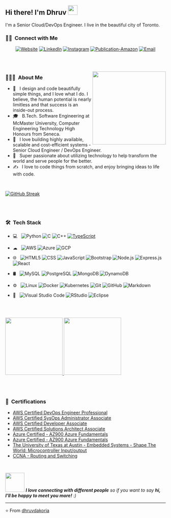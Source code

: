 <h2> Hi there! I'm Dhruv <img src="https://raw.githubusercontent.com/MartinHeinz/MartinHeinz/master/wave.gif" width="30px"> </h2>

I'm a Senior Cloud/DevOps Engineer. I live in the beautiful city of Toronto.


<h3> 🤝🏻 &nbsp;Connect with Me </h3>

<p align="center">
<a href="https://www.dhruvdakoria.com/"><img alt="Website" src="https://img.shields.io/badge/Website-www.dhruvdakoria.com-blue?style=flat-square&logo=google-chrome"></a>
<a href="https://www.linkedin.com/in/dhruv-dakoria/"><img alt="LinkedIn" src="https://img.shields.io/badge/LinkedIn-Dhruv%20Dakoria-blue?style=flat-square&logo=linkedin"></a>
<a href="https://www.instagram.com/dhruv.dakoria/"><img alt="Instagram" src="https://img.shields.io/badge/Instagram-dhruv.dakoria__-blue?style=flat-square&logo=instagram"></a>
<a href="https://www.amazon.ca/Venture-Into-Future-Nanotechnology-Intelligence-ebook/dp/B01N3ZRGRL/ref=sr_1_2?dchild=1&keywords=venture+into+the+future&qid=1621807614&sr=8-2"><img alt="Publication-Amazon" src="https://img.shields.io/badge/Amazon-Dhruv Dakoria-blue?style=flat-square&logo=amazon"></a>
<a href="mailto:dhruvdakoria@gmail.com"><img alt="Email" src="https://img.shields.io/badge/Email-dhruvdakoria-blue?style=flat-square&logo=gmail"></a>
</p>

<br/><br/>
<!-- <img width="35%" align="right" alt="Github" src="https://user-images.githubusercontent.com/48678280/88862734-4903af80-d201-11ea-968b-9c939d88a37c.gif" /> -->
<img align='right' src="https://media.giphy.com/media/M9gbBd9nbDrOTu1Mqx/giphy.gif" width="230">
<h3> 👨🏻‍💻 &nbsp;About Me </h3>

- 🤔 &nbsp; I design and code beautifully simple things, and I love what I do. I believe, the human potential is nearly limitless and that success is an inside-out process. 
- 🎓 &nbsp; B.Tech. Software Engineering at McMaster University, Computer Engineering Technology High Honours from Seneca.
- 💼 &nbsp; I love building highly available, scalable and cost-efficient systems - Senior Cloud Engineer / DevOps Engineer.
- 🌱 &nbsp; Super passionate about utilizing technology to help transform the world and serve people for the better.
- ✍️ &nbsp; I love to code things from scratch, and enjoy bringing ideas to life with code.
<br />

[![GitHub Streak](http://github-readme-streak-stats.herokuapp.com?user=dhruvdakoria&hide_border=true)](https://git.io/streak-stats)

<br/><br/>

<h3> 🛠 &nbsp;Tech Stack</h3>

- 💻 &nbsp;
  ![Python](https://img.shields.io/badge/-Python-333333?style=flat&logo=python)
  ![C](https://img.shields.io/badge/-C-333333?style=flat&logo=C&logoColor=007396)
  ![C++](https://img.shields.io/badge/-C++-333333?style=flat&logo=C%2B%2B&logoColor=00599C)
  [![TypeScript](https://badges.frapsoft.com/typescript/code/typescript.svg?v=101)](https://github.com/ellerbrock/typescript-badges/)

- ☁ &nbsp;
  ![AWS](https://img.shields.io/badge/-AWS-333333?style=flat&logo=aws)
  ![Azure](https://img.shields.io/badge/-Azure-333333?style=flat&logo=azure&logoColor=007396)
  ![GCP](https://img.shields.io/badge/-GCP-333333?style=flat&logo=gcp%2B%2B&logoColor=00599C)
- 🌐 &nbsp;
  ![HTML5](https://img.shields.io/badge/-HTML5-333333?style=flat&logo=HTML5)
  ![CSS](https://img.shields.io/badge/-CSS-333333?style=flat&logo=CSS3&logoColor=1572B6)
  ![JavaScript](https://img.shields.io/badge/-JavaScript-333333?style=flat&logo=javascript)
  ![Bootstrap](https://img.shields.io/badge/-Bootstrap-333333?style=flat&logo=bootstrap&logoColor=563D7C)
  ![Node.js](https://img.shields.io/badge/-Node.js-333333?style=flat&logo=node.js)
  ![Express.js](https://img.shields.io/badge/-Express.js-333333?style=flat&logo=express.js)
  ![React](https://img.shields.io/badge/-React-333333?style=flat&logo=react)
- 🛢 &nbsp;
  ![MySQL](https://img.shields.io/badge/-MySQL-333333?style=flat&logo=mysql)
  ![PostgreSQL](https://img.shields.io/badge/Tools-PostgreSQL-informational?style=flat&logo=postgresql&logoColor=white&color=2bbc8a)
  ![MongoDB](https://img.shields.io/badge/-MongoDB-333333?style=flat&logo=mongodb)
  ![DynamoDB](https://img.shields.io/badge/-DynamoDB-333333?style=flat&logo=DynamoDB)
- ⚙️ &nbsp;
  ![Linux](https://img.shields.io/badge/OS-Linux-informational?style=flat&logo=linux&logoColor=white&color=2bbc8a)
  ![Docker](https://img.shields.io/badge/Tools-Docker-informational?style=flat&logo=docker&logoColor=white&color=2bbc8a)
  ![Kubernetes](https://img.shields.io/badge/Tools-Kubernetes-informational?style=flat&logo=kubernetes&logoColor=white&color=2bbc8a)
  ![Git](https://img.shields.io/badge/-Git-333333?style=flat&logo=git)
  ![GitHub](https://img.shields.io/badge/-GitHub-333333?style=flat&logo=github)
  ![Markdown](https://img.shields.io/badge/-Markdown-333333?style=flat&logo=markdown)
- 🔧 &nbsp;
  ![Visual Studio Code](https://img.shields.io/badge/-Visual%20Studio%20Code-333333?style=flat&logo=visual-studio-code&logoColor=007ACC)
  ![RStudio](https://img.shields.io/badge/-RStudio-333333?style=flat&logo=rstudio)
  ![Eclipse](https://img.shields.io/badge/-Eclipse-333333?style=flat&logo=eclipse-ide&logoColor=2C2255)

<br/><br/>

<a href="https://github.com/dhruvdakoria">
  <img height="180em" src="https://github-readme-stats.vercel.app/api?username=dhruvdakoria&theme=buefy&show_icons=true" />
  <img height="180em" src="https://github-readme-stats.vercel.app/api/top-langs/?username=dhruvdakoria&theme=buefy&layout=compact" />
</a>


<br/><br/>

<h3> 🏅 &nbsp;Certifications </h3>

- [AWS Certified DevOps Engineer Professional](https://www.credly.com/badges/727725a8-37a5-48ed-870f-5d89bd4e09aa/linked_in_profile)
- [AWS Certified SysOps Administrator Associate](https://www.credly.com/badges/05592346-9062-417e-9ff6-800cafbd8195/linked_in_profile)
- [AWS Certified Developer Associate](https://www.credly.com/badges/8553fd7f-7b37-48f4-8c02-4a442c7ceac0/linked_in_profile)
- [AWS Certified Solutions Architect Associate](https://www.credly.com/badges/08681cc8-d9fd-440d-9e5d-50d7fe0d5a5b/linked_in_profile)
- [Azure Certified - AZ900 Azure Fundamentals](https://www.credly.com/badges/690d2d29-710e-46fe-854c-d66c6a1027b5) 
- [Azure Certified - AZ900 Azure Fundamentals](https://www.credly.com/badges/690d2d29-710e-46fe-854c-d66c6a1027b5) 
- [The University of Texas at Austin - Embedded Systems - Shape The World: Microcontroller Input/output](https://courses.edx.org/certificates/5684f615de2b4ea3a70e32b1a44d9c6c)
- [CCNA - Routing and Switching](https://drive.google.com/file/d/1AG9OQ2xEzvEbtxxLRpEPzwTIDCOt_Ctp/view)

<br/>

<img src="https://media.giphy.com/media/LnQjpWaON8nhr21vNW/giphy.gif" width="60"> <em><b>I love connecting with different people</b> so if you want to say <b>hi, I'll be happy to meet you more!</b> :)</em>

---
:star: From [dhruvdakoria](https://github.com/dhruvdakoria/)
